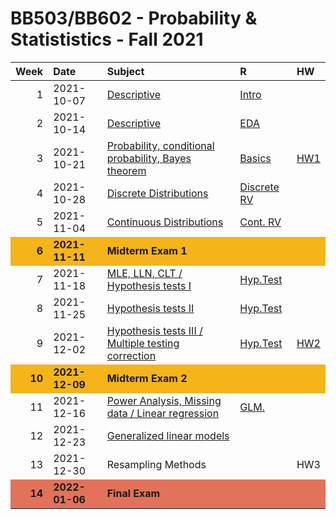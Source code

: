 BB503/BB602 - Probability & Statististics - Fall 2021
================

<table>
<thead>
<tr>
<th style="text-align:right;">
Week
</th>
<th style="text-align:left;">
Date
</th>
<th style="text-align:left;">
Subject
</th>
<th style="text-align:left;">
R
</th>
<th style="text-align:left;">
HW
</th>
</tr>
</thead>
<tbody>
<tr>
<td style="text-align:right;">
1
</td>
<td style="text-align:left;">
2021-10-07
</td>
<td style="text-align:left;">
<a href="https://github.com/egeulgen/BB503_BB602_21_22/blob/main/lectures/1.descriptive.pdf" style="     ">Descriptive</a>
</td>
<td style="text-align:left;">
<a href="https://github.com/egeulgen/BB503_BB602_21_22/blob/main/scripts/1.intro.R" style="     ">Intro</a>
</td>
<td style="text-align:left;">
</td>
</tr>
<tr>
<td style="text-align:right;">
2
</td>
<td style="text-align:left;">
2021-10-14
</td>
<td style="text-align:left;">
<a href="https://github.com/egeulgen/BB503_BB602_21_22/blob/main/lectures/2.descriptive.pdf" style="     ">Descriptive</a>
</td>
<td style="text-align:left;">
<a href="https://github.com/egeulgen/BB503_BB602_21_22/blob/main/scripts/2.EDA.pdf" style="     ">EDA</a>
</td>
<td style="text-align:left;">
</td>
</tr>
<tr>
<td style="text-align:right;">
3
</td>
<td style="text-align:left;">
2021-10-21
</td>
<td style="text-align:left;">
<a href="https://github.com/egeulgen/BB503_BB602_21_22/blob/main/lectures/3.probability.pdf" style="     ">Probability,
conditional probability, Bayes theorem</a>
</td>
<td style="text-align:left;">
<a href="https://github.com/egeulgen/BB503_BB602_21_22/blob/main/scripts/3.basics.pdf" style="     ">Basics</a>
</td>
<td style="text-align:left;">
<a href="https://github.com/egeulgen/BB503_BB602_21_22/blob/main/Homeworks/HW1.pdf" style="     ">HW1</a>
</td>
</tr>
<tr>
<td style="text-align:right;">
4
</td>
<td style="text-align:left;">
2021-10-28
</td>
<td style="text-align:left;">
<a href="https://github.com/egeulgen/BB503_BB602_21_22/blob/main/lectures/4.discrete_distributions.pdf" style="     ">Discrete
Distributions</a>
</td>
<td style="text-align:left;">
<a href="https://github.com/egeulgen/BB503_BB602_21_22/blob/main/scripts/4.discrete_distr.pdf" style="     ">Discrete
RV</a>
</td>
<td style="text-align:left;">
</td>
</tr>
<tr>
<td style="text-align:right;">
5
</td>
<td style="text-align:left;">
2021-11-04
</td>
<td style="text-align:left;">
<a href="https://github.com/egeulgen/BB503_BB602_21_22/blob/main/lectures/5.continuous_distributions.pdf" style="     ">Continuous
Distributions</a>
</td>
<td style="text-align:left;">
<a href="https://github.com/egeulgen/BB503_BB602_21_22/blob/main/scripts/5.cont_distr.pdf" style="     ">Cont.
RV</a>
</td>
<td style="text-align:left;">
</td>
</tr>
<tr>
<td style="text-align:right;font-weight: bold;background-color: #F4B41A !important;">
6
</td>
<td style="text-align:left;font-weight: bold;background-color: #F4B41A !important;">
2021-11-11
</td>
<td style="text-align:left;font-weight: bold;background-color: #F4B41A !important;">
Midterm Exam 1
</td>
<td style="text-align:left;font-weight: bold;background-color: #F4B41A !important;">
</td>
<td style="text-align:left;font-weight: bold;background-color: #F4B41A !important;">
</td>
</tr>
<tr>
<td style="text-align:right;">
7
</td>
<td style="text-align:left;">
2021-11-18
</td>
<td style="text-align:left;">
<a href="https://github.com/egeulgen/BB503_BB602_21_22/blob/main/lectures/7.MLE_LLN_CLT_hypothesis.pdf" style="     ">MLE,
LLN, CLT / Hypothesis tests I</a>
</td>
<td style="text-align:left;">
<a href="https://github.com/egeulgen/BB503_BB602_21_22/blob/main/scripts/7.hypothesis_tests_1.pdf" style="     ">Hyp.Test</a>
</td>
<td style="text-align:left;">
</td>
</tr>
<tr>
<td style="text-align:right;">
8
</td>
<td style="text-align:left;">
2021-11-25
</td>
<td style="text-align:left;">
<a href="https://github.com/egeulgen/BB503_BB602_21_22/blob/main/lectures/8.ANOVA_chi_squared.pdf" style="     ">Hypothesis
tests II</a>
</td>
<td style="text-align:left;">
<a href="https://github.com/egeulgen/BB503_BB602_21_22/blob/main/scripts/8.hypothesis_tests_2.pdf" style="     ">Hyp.Test</a>
</td>
<td style="text-align:left;">
</td>
</tr>
<tr>
<td style="text-align:right;">
9
</td>
<td style="text-align:left;">
2021-12-02
</td>
<td style="text-align:left;">
<a href="https://github.com/egeulgen/BB503_BB602_21_22/blob/main/lectures/9.nonparametric_multiple_testing.pdf" style="     ">Hypothesis
tests III / Multiple testing correction</a>
</td>
<td style="text-align:left;">
<a href="https://github.com/egeulgen/BB503_BB602_21_22/blob/main/scripts/9.hypothesis_tests_3.pdf" style="     ">Hyp.Test</a>
</td>
<td style="text-align:left;">
<a href="https://github.com/egeulgen/BB503_BB602_21_22/blob/main/Homeworks/HW2.pdf" style="     ">HW2</a>
</td>
</tr>
<tr>
<td style="text-align:right;font-weight: bold;background-color: #F4B41A !important;">
10
</td>
<td style="text-align:left;font-weight: bold;background-color: #F4B41A !important;">
2021-12-09
</td>
<td style="text-align:left;font-weight: bold;background-color: #F4B41A !important;">
Midterm Exam 2
</td>
<td style="text-align:left;font-weight: bold;background-color: #F4B41A !important;">
</td>
<td style="text-align:left;font-weight: bold;background-color: #F4B41A !important;">
</td>
</tr>
<tr>
<td style="text-align:right;">
11
</td>
<td style="text-align:left;">
2021-12-16
</td>
<td style="text-align:left;">
<a href="https://github.com/egeulgen/BB503_BB602_21_22/blob/main/lectures/11.Missing_power_linear_regression.pdf" style="     ">Power
Analysis, Missing data / Linear regression</a>
</td>
<td style="text-align:left;">
<a href="https://github.com/egeulgen/BB503_BB602_21_22/blob/main/scripts/12.glm.pdf" style="     ">GLM.</a>
</td>
<td style="text-align:left;">
</td>
</tr>
<tr>
<td style="text-align:right;">
12
</td>
<td style="text-align:left;">
2021-12-23
</td>
<td style="text-align:left;">
<a href="https://github.com/egeulgen/BB503_BB602_21_22/blob/main/lectures/12.glm.pdf" style="     ">Generalized
linear models</a>
</td>
<td style="text-align:left;">
</td>
<td style="text-align:left;">
</td>
</tr>
<tr>
<td style="text-align:right;">
13
</td>
<td style="text-align:left;">
2021-12-30
</td>
<td style="text-align:left;">
Resampling Methods
</td>
<td style="text-align:left;">
</td>
<td style="text-align:left;">
HW3
</td>
</tr>
<tr>
<td style="text-align:right;font-weight: bold;background-color: #E2725A !important;">
14
</td>
<td style="text-align:left;font-weight: bold;background-color: #E2725A !important;">
2022-01-06
</td>
<td style="text-align:left;font-weight: bold;background-color: #E2725A !important;">
Final Exam
</td>
<td style="text-align:left;font-weight: bold;background-color: #E2725A !important;">
</td>
<td style="text-align:left;font-weight: bold;background-color: #E2725A !important;">
</td>
</tr>
</tbody>
</table>
